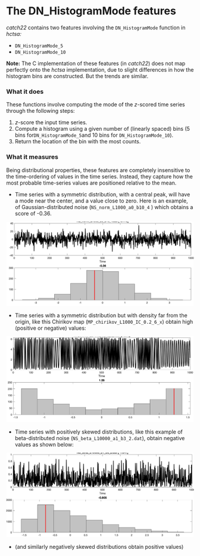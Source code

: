 # The DN\_HistogramMode features

_catch22_ contains two features involving the `DN_HistogramMode` function in  _hctsa:_

* `DN_HistogramMode_5`
* `DN_HistogramMode_10`

**Note:** The C implementation of these features \(in _catch22_\) does not map perfectly onto the _hctsa_ implementation, due to slight differences in how the histogram bins are constructed. But the trends are similar.

### What it does

These functions involve computing the mode of the _z_-scored time series through the following steps:

1. _z_-score the input time series.
2. Compute a histogram using a given number of \(linearly spaced\) bins \(5 bins for`DN_HistogramMode_5`and 10 bins for `DN_HistogramMode_10`\).
3. Return the location of the bin with the most counts.

### What it measures

Being distributional properties, these features are completely insensitive to the time-ordering of values in the time series. Instead, they capture how the most probable time-series values are positioned relative to the mean.

* Time series with a symmetric distribution, with a central peak, will have a mode near the center, and a value close to zero. Here is an example, of Gaussian-distributed noise \(`NS_norm_L1000_a0_b10_4` \) which obtains a score of -0.36.

![](../.gitbook/assets/screen-shot-2021-07-23-at-17.39.49.png)

* Time series with a symmetric distribution but with density far from the origin, like this Chirikov map \(`MP_chirikov_L1000_IC_0.2_6_x`\) obtain high \(positive or negative\) values:

![](../.gitbook/assets/screen-shot-2021-07-23-at-17.41.14.png)

* Time series with positively skewed distributions, like this example of beta-distributed noise \(`NS_beta_L10000_a1_b3_2.dat`\), obtain negative values as shown below:

![](../.gitbook/assets/image%20%289%29.png)

* \(and similarly negatively skewed distributions obtain positive values\)

